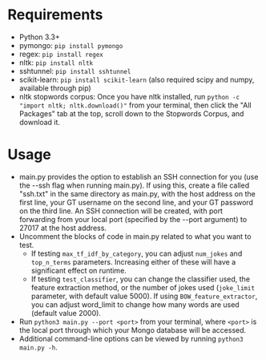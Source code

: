 Requirements
============
- Python 3.3+
- pymongo: `pip install pymongo`
- regex: `pip install regex`
- nltk: `pip install nltk`
- sshtunnel: `pip install sshtunnel`
- scikit-learn: `pip install scikit-learn` (also required scipy and numpy, available through pip)
- nltk stopwords corpus: Once you have nltk installed, run `python -c "import nltk; nltk.download()"` from your terminal, then click the "All Packages" tab at the top, scroll down to the Stopwords Corpus, and download it.

Usage
=====
- main.py provides the option to establish an SSH connection for you (use the --ssh flag when running main.py). If using this, create a file called "ssh.txt" in the same directory as main.py, with the host address on the first line, your GT username on the second line, and your GT password on the third line. An SSH connection will be created, with port forwarding from your local port (specified by the --port argument) to 27017 at the host address.
- Uncomment the blocks of code in main.py related to what you want to test.
    - If testing `max_tf_idf_by_category`, you can adjust `num_jokes` and `top_n_terms` parameters. Increasing either of these will have a significant effect on runtime.
    - If testing `test_classifier`, you can change the classifier used, the feature extraction method, or the number of jokes used (`joke_limit` parameter, with default value 5000). If using `BOW_feature_extractor`, you can adjust word_limit to change how many words are used (default value 2000).
- Run `python3 main.py --port <port>` from your terminal, where `<port>` is the local port through which your Mongo database will be accessed.
- Additional command-line options can be viewed by running `python3 main.py -h`.